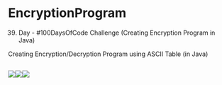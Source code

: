 # EncryptionProgram
39. Day - #100DaysOfCode Challenge (Creating Encryption Program in Java)

Creating Encryption/Decryption Program using ASCII Table (in Java)

##
![](https://media.tenor.com/cKgOapMuyWcAAAAM/coding-developer-code.gif)![](https://media.tenor.com/cKgOapMuyWcAAAAM/coding-developer-code.gif)![](https://media.tenor.com/cKgOapMuyWcAAAAM/coding-developer-code.gif)
